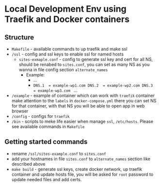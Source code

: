 # Local Development Env using Traefik and Docker containers

## Structure

- `Makefile` - available commands to up traefik and make ssl
- `/ssl` - config and ssl keys to enable ssl for named hosts
  - `sites-exmaple.conf` - config to generate ssl key and cert for all NS, should be renabed to `sites.conf`,
    you can set as many NS as you wanna in file config section `alternate_names`
    - Example:
      - ...
      - `DNS.1  = example-wp1.com
  DNS.2  = example-wp2.com
  DNS.3  = example-wp3.com
  `
        ...
- `/example` - example of container which can work with `traefik` container
  make attention to the `labels` in `docker-compose.yml` there you can set NS for that container,
  with that NS you will be able to open app in web browser
- `/config` - configs for `traefik`
- `/bin` - scripts to meke life easier when manage `ssl`, `/etc/hosts`.
  Please see available commands in `Makefile`

## Getting started commands

- rename `/ssl/sites-example.conf` to `sites.conf`
- add your hostnames in file `sites.conf` to `alternate_names` section like described above
- `make build` - generate ssl keys, create docker network, up traefik container and update hosts file,
  you will be asked for `root` password to update needed files and add certs.
